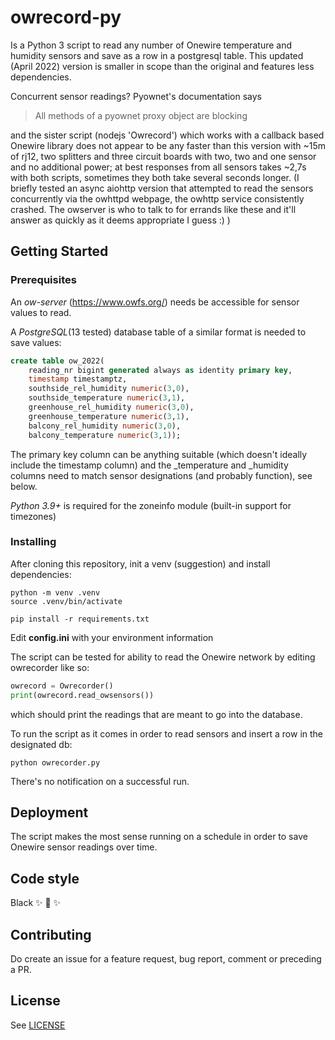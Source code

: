 # owrecord-py
Is a Python 3 script to read any number of Onewire temperature and humidity sensors and save as a row in a postgresql table. This updated (April 2022) version is smaller in scope than the original and features less dependencies. 

Concurrent sensor readings? Pyownet's documentation says 
> All methods of a pyownet proxy object are blocking

and the sister script (nodejs 'Owrecord') which works with a callback based Onewire library does not appear to be any faster than this version with ~15m of rj12, two splitters and three circuit boards with two, two and one sensor and no additional power; at best responses from all sensors takes ~2,7s with both scripts, sometimes they both take several seconds longer. (I briefly tested an async aiohttp version that attempted to read the sensors concurrently via the owhttpd webpage, the owhttp service consistently crashed. The owserver is who to talk to for errands like these and it'll answer as quickly as it deems appropriate I guess :) )
 
## Getting Started

### Prerequisites
An *ow-server* (https://www.owfs.org/)  needs be accessible for sensor values to read.


A *PostgreSQL*(13 tested) database table of a similar format is needed to save values:

```sql
create table ow_2022(
    reading_nr bigint generated always as identity primary key,
    timestamp timestamptz,
    southside_rel_humidity numeric(3,0),
    southside_temperature numeric(3,1),
    greenhouse_rel_humidity numeric(3,0),
    greenhouse_temperature numeric(3,1),
    balcony_rel_humidity numeric(3,0),
    balcony_temperature numeric(3,1));
```
The primary key column can be anything suitable (which doesn't ideally include the timestamp column) and the _temperature and _humidity columns need to match sensor designations (and probably function), see below. 

*Python 3.9+* is required for the zoneinfo module (built-in support for timezones)

### Installing
After cloning this repository, init a venv (suggestion) and install dependencies:
```shell
python -m venv .venv
source .venv/bin/activate

pip install -r requirements.txt
```
Edit **config.ini** with your environment information 

The script can be tested for ability to read the Onewire network by editing owrecorder like so:
```python
owrecord = Owrecorder()
print(owrecord.read_owsensors())
```
which should print the readings that are meant to go into the database.

To run the script as it comes in order to read sensors and insert a row in the designated db:
```
python owrecorder.py
```
There's no notification on a successful run.


## Deployment
The script makes the most sense running on a schedule in order to save Onewire sensor readings over time.


## Code style
Black ✨ 🍰 ✨

## Contributing
Do create an issue for a feature request, bug report, comment or preceding a PR.

## License
See [LICENSE](LICENSE)

